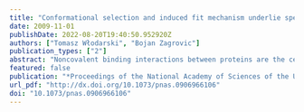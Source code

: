 ```yaml
---
title: "Conformational selection and induced fit mechanism underlie specificity in noncovalent interactions with ubiquitin."
date: 2009-11-01
publishDate: 2022-08-20T19:40:50.952920Z
authors: ["Tomasz Włodarski", "Bojan Zagrovic"]
publication_types: ["2"]
abstract: "Noncovalent binding interactions between proteins are the central physicochemical phenomenon underlying biological signaling and functional control on the molecular level. Here, we perform an extensive structural analysis of a large set of bound and unbound ubiquitin conformers and study the level of residual induced fit after conformational selection in the binding process. We show that the region surrounding the binding site in ubiquitin undergoes conformational changes that are significantly more pronounced compared with the whole molecule on average. We demonstrate that these induced-fit structural adjustments are comparable in magnitude to conformational selection. Our final model of ubiquitin binding blends conformational selection with the subsequent induced fit and provides a quantitative measure of their respective contributions."
featured: false
publication: "*Proceedings of the National Academy of Sciences of the United States of America*"
url_pdf: "http://dx.doi.org/10.1073/pnas.0906966106"
doi: "10.1073/pnas.0906966106"
---
```


